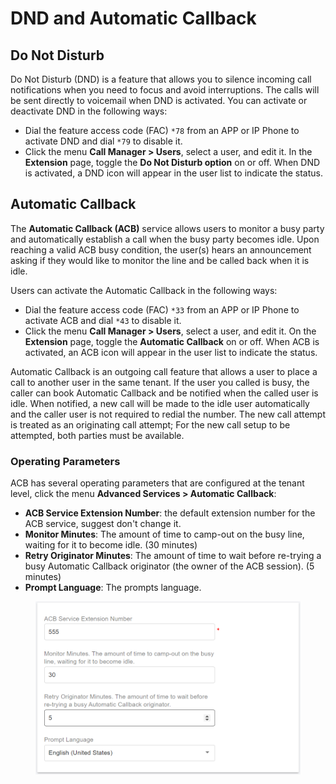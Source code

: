 # DND and Automatic Callback

## Do Not Disturb

Do Not Disturb (DND) is a feature that allows you to silence incoming call notifications when you need to focus and avoid interruptions. The calls will be sent directly to voicemail when DND is activated. You can activate or deactivate DND in the following ways:

* Dial the feature access code (FAC) `*78` from an APP or IP Phone to activate DND and dial `*79` to disable it.
* Click the menu **Call Manager > Users**, select a user, and edit it. In the **Extension** page, toggle the **Do Not Disturb option** on or off. When DND is activated, a DND icon will appear in the user list to indicate the status.&#x20;



## Automatic Callback

The **Automatic Callback (ACB)** service allows users to monitor a busy party and automatically establish a call when the busy party becomes idle. Upon reaching a valid ACB busy condition, the user(s) hears an announcement asking if they would like to monitor the line and be called back when it is idle.

Users can activate the Automatic Callback in the following ways:

* Dial the feature access code (FAC) `*33` from an APP or IP Phone to activate ACB and dial `*43` to disable it.
* Click the menu **Call Manager > Users**, select a user, and edit it. On the **Extension** page, toggle the **Automatic Callback** on or off. When ACB is activated, an ACB icon will appear in the user list to indicate the status.&#x20;

Automatic Callback is an outgoing call feature that allows a user to place a call to another user in the same tenant. If the user you called is busy, the caller can book Automatic Callback and be notified when the called user is idle. When notified, a new call will be made to the idle user automatically and the caller user is not required to redial the number. The new call attempt is treated as an originating call attempt; For the new call setup to be attempted, both parties must be available.

### Operating Parameters

ACB has several operating parameters that are configured at the tenant level, click the menu **Advanced Services > Automatic Callback**:

* **ACB Service Extension Number**: the default extension number for the ACB service, suggest don't change it.
* **Monitor Minutes**: The amount of time to camp-out on the busy line, waiting for it to become idle. (30 minutes)
* **Retry Originator Minutes**: The amount of time to wait before re-trying a busy Automatic Callback originator (the owner of the ACB session). (5 minutes)
* **Prompt Language**: The prompts language.

<figure><img src="../../.gitbook/assets/ACB.png" alt=""><figcaption></figcaption></figure>
